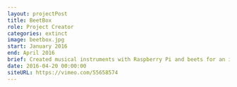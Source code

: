 ```yaml
---
layout: projectPost
title: BeetBox
role: Project Creator
categories: extinct
image: beetbox.jpg
start: January 2016
end: April 2016
brief: Created musical instruments with Raspberry Pi and beets for an interactive workshop.
date: 2016-04-20 00:00:00
siteURL: https://vimeo.com/55658574
---
```

